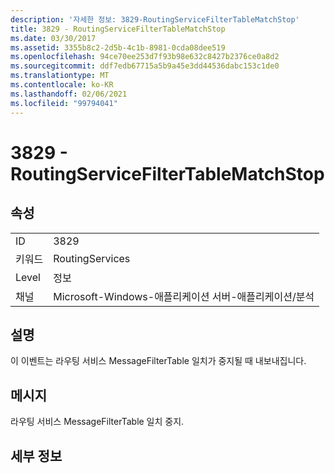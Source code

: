```yaml
---
description: '자세한 정보: 3829-RoutingServiceFilterTableMatchStop'
title: 3829 - RoutingServiceFilterTableMatchStop
ms.date: 03/30/2017
ms.assetid: 3355b8c2-2d5b-4c1b-8981-0cda08dee519
ms.openlocfilehash: 94ce70ee253d7f93b98e632c8427b2376ce0a8d2
ms.sourcegitcommit: ddf7edb67715a5b9a45e3dd44536dabc153c1de0
ms.translationtype: MT
ms.contentlocale: ko-KR
ms.lasthandoff: 02/06/2021
ms.locfileid: "99794041"
---
```

# <a name="3829---routingservicefiltertablematchstop"></a>3829 - RoutingServiceFilterTableMatchStop

## <a name="properties"></a>속성  
  
|||  
|-|-|  
|ID|3829|  
|키워드|RoutingServices|  
|Level|정보|  
|채널|Microsoft-Windows-애플리케이션 서버-애플리케이션/분석|  
  
## <a name="description"></a>설명  

 이 이벤트는 라우팅 서비스 MessageFilterTable 일치가 중지될 때 내보내집니다.  
  
## <a name="message"></a>메시지  

 라우팅 서비스 MessageFilterTable 일치 중지.  
  
## <a name="details"></a>세부 정보
